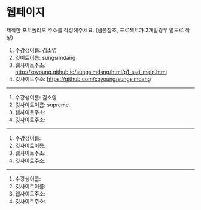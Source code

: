 # 웹페이지

제작한 포트폴리오 주소를 작성해주세요. (샘플참조, 프로젝트가 2개일경우 별도로 작성)

1. 수강생이름: 김소영
2. 깃이트이름: sungsimdang
3. 웹사이트주소: http://xoyoung.github.io/sungsimdang/html/p1_ssd_main.html
4. 깃사이트주소: https://github.com/xoyoung/sungsimdang

---

1. 수강생이름: 김소영
2. 깃사이트이름: supreme
3. 웹사이트주소: 
4. 깃사이트주소: 

------

1. 수강생이름: 
2. 깃사이트이름: 
3. 웹사이트주소: 
4. 깃사이트주소: 

------

1. 수강생이름: 
2. 깃사이트이름: 
3. 웹사이트주소: 
4. 깃사이트주소: 

